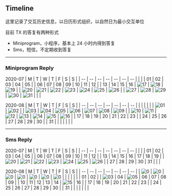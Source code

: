 
## Timeline

这里记录了交互历史信息，以日历形式组织，以自然日为最小交互单位

目前 TX 的答复有两种形式
* Miniprogram，小程序，基本上 24 小时内得到答复
* Sms，短信，不定期收到答复

--- 

### Miniprogram Reply

2020-07
|  M |  T |  W |  T |  F |  S |  S |
| -- | -- | -- | -- | -- | -- | -- |
|    |    | 01 | 02 | 03 | 04 | 05 |
| 06 | 07 | 08 | 09 | 10 | 11 | 12 |
| 13 | 14 | 15 | 16 | ![17](/wechatblock/image/20200717_reply.jpg) | ![18](/wechatblock/image/20200718_reply.jpg) | ![19](/wechatblock/image/yyyyMMdd_empty.jpg) |
| ![20](/wechatblock/image/20200720_reply.jpg) | ![21](/wechatblock/image/20200721_reply.jpg) | ![22](/wechatblock/image/20200722_reply.jpg) | ![23](/wechatblock/image/20200723_reply.jpg) | ![24](/wechatblock/image/20200724_reply.jpg) | ![25](/wechatblock/image/yyyyMMdd_empty.jpg) | ![26](/wechatblock/image/yyyyMMdd_empty.jpg) |
| ![27](/wechatblock/image/20200727_reply.jpg) | ![28](/wechatblock/image/20200728_reply.jpg) | ![29](/wechatblock/image/20200729_reply.jpg) | ![30](/wechatblock/image/20200730_reply.jpg) | ![31](/wechatblock/image/20200731_reply.jpg) |    |    |


2020-08
|  M |  T |  W |  T |  F |  S |  S |
| -- | -- | -- | -- | -- | -- | -- |
|    |    |    |    |    | ![01](/wechatblock/image/20200801_reply.jpg) | ![02](/wechatblock/image/20200802_reply.jpg) |
| ![03](/wechatblock/image/20200803_reply.jpg) | ![04](/wechatblock/image/20200804_reply.jpg) | ![05](/wechatblock/image/20200805_reply.jpg) | ![06](/wechatblock/image/yyyyMMdd_empty.jpg) | ![07](/wechatblock/image/20200807_reply.jpg) | ![08](/wechatblock/image/20200808_reply.jpg) | ![09](/wechatblock/image/20200809_reply.jpg) |
| ![10](/wechatblock/image/20200810_reply.jpg) | ![11](/wechatblock/image/20200811_reply.jpg) | ![12](/wechatblock/image/20200812_reply.jpg) | ![13](/wechatblock/image/20200813_reply.jpg) | ![14](/wechatblock/image/20200814_reply.jpg) | ![15](/wechatblock/image/20200815_reply.jpg) | ![16](/wechatblock/image/20200816_reply.jpg) |
| 17 | 18 | 19 | 20 | 21 | 22 | 23 |
| 24 | 25 | 26 | 27 | 28 | 29 | 30 |
| 31 |    |    |    |    |    |    |


---

### Sms Reply

2020-07
|  M |  T |  W |  T |  F |  S |  S |
| -- | -- | -- | -- | -- | -- | -- |
|    |    | 01 | 02 | 03 | 04 | 05 |
| 06 | 07 | 08 | 09 | 10 | 11 | 12 |
| 13 | 14 | 15 | 16 | 17 | 18 | 19 |
| ![20](/wechatblock/image/yyyyMMdd_empty.jpg) | ![21](/wechatblock/image/yyyyMMdd_empty.jpg) | ![22](/wechatblock/image/yyyyMMdd_empty.jpg) | ![23](/wechatblock/image/yyyyMMdd_empty.jpg) | ![24](/wechatblock/image/yyyyMMdd_empty.jpg) | ![25](/wechatblock/image/20200725_sms.jpg) | ![26](/wechatblock/image/yyyyMMdd_empty.jpg) |
| 27 | 28 | 29 | 30 | 31 |    |    |


2020-08
|  M |  T |  W |  T |  F |  S |  S |
| -- | -- | -- | -- | -- | -- | -- |
| ![0](/wechatblock/image/yyyyMMdd_empty_line.jpg) | ![0](/wechatblock/image/yyyyMMdd_empty_line.jpg) | ![0](/wechatblock/image/yyyyMMdd_empty_line.jpg) | ![0](/wechatblock/image/yyyyMMdd_empty_line.jpg) | ![0](/wechatblock/image/yyyyMMdd_empty_line.jpg) | ![0](/wechatblock/image/yyyyMMdd_empty_line.jpg) | ![0](/wechatblock/image/yyyyMMdd_empty_line.jpg) |
|    |    |    |    |    | 01 | 02 |
| ![03](/wechatblock/image/20200803_sms.jpg) | 04 | ![05](/wechatblock/image/20200805_sms.jpg) | 06 | 07 | 08 | 09 |
| 10 | 11 | 12 | 13 | 14 | ![15](/wechatblock/image/20200815_sms.jpg) | 16 |
| 17 | 18 | 19 | 20 | 21 | 22 | 23 |
| 24 | 25 | 26 | 27 | 28 | 29 | 30 |
| 31 |    |    |    |    |    |    |





